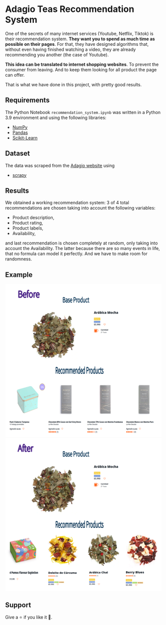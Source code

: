 # Adagio Teas Recommendation System

One of the secrets of many internet services (Youtube, Netflix, Tiktok) is their recommendation system. **They want you to spend as much time as possible on their pages**. For that, they have designed algorithms that, without even having finished watching a video, they are already recommending you another (the case of Youtube).

**This idea can be translated to internet shopping websites**. To prevent the consumer from leaving. And to keep them looking for all product the page can offer.

That is what we have done in this project, with pretty good results.


## Requirements

The Python Notebook `recommendation_system.ipynb` was written in a Python 3.9 environment and using the following libraries:


- [NumPy](http://www.numpy.org/)
- [Pandas](http://pandas.pydata.org/)
- [Scikit-Learn](http://scikit-learn.org/stable/)


## Dataset

The data was scraped from the [Adagio website](https://adagio.cl/) using 

- [scrapy](https://scrapy.org/)


## Results

We obtained a working recommendation system: 3 of 4 total recommendations are chosen  taking into account the following variables:

- Product description,
- Product rating,
- Product labels,
- Availability,

and last recommendation is chosen completely at random, only taking into account the Availability. The latter because there are so many events in life, that no formula can model it perfectly. And we have to make room for randomness.

## Example

<img src="images/products1.png"/> 
<img src="images/products2.png"/> 

## Support

Give a :star: if you like it :hugs:.
